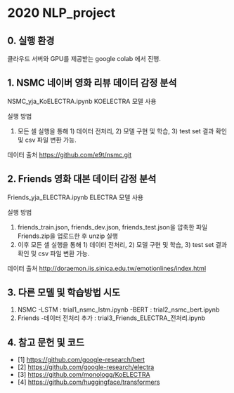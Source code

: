 # 2020 NLP_project

## 0. 실행 환경
클라우드 서버와 GPU를 제공받는 google colab 에서 진행.


  
    
## 1. NSMC 네이버 영화 리뷰 데이터 감정 분석
NSMC_yja_KoELECTRA.ipynb
KOELECTRA 모델 사용


실행 방법
1. 모든 셀 실행을 통해 1) 데이터 전처리, 2) 모델 구현 및 학습, 3) test set 결과 확인 및 csv 파일 변환 가능.


데이터 출처
https://github.com/e9t/nsmc.git


  
## 2. Friends 영화 대본 데이터 감정 분석
Friends_yja_ELECTRA.ipynb
ELECTRA 모델 사용


실행 방법
1. friends_train.json, friends_dev.json, friends_test.json을 압축한 파일 Friends.zip을 업로드한 후 unzip 실행
2. 이후 모든 셀 실행을 통해 1) 데이터 전처리, 2) 모델 구현 및 학습, 3) test set 결과 확인 및 csv 파일 변환 가능.


데이터 출처
http://doraemon.iis.sinica.edu.tw/emotionlines/index.html



  
## 3. 다른 모델 및 학습방법 시도


1. NSMC 
   -LSTM : trial1_nsmc_lstm.ipynb
   -BERT : trial2_nsmc_bert.ipynb
2. Friends 
   -데이터 전처리 추가 : trial3_Friends_ELECTRA_전처리.ipynb
   
   
   
   
   
## 4. 참고 문헌 및 코드
* [1] https://github.com/google-research/bert
* [2] https://github.com/google-research/electra
* [3] https://github.com/monologg/KoELECTRA
* [4] https://github.com/huggingface/transformers

